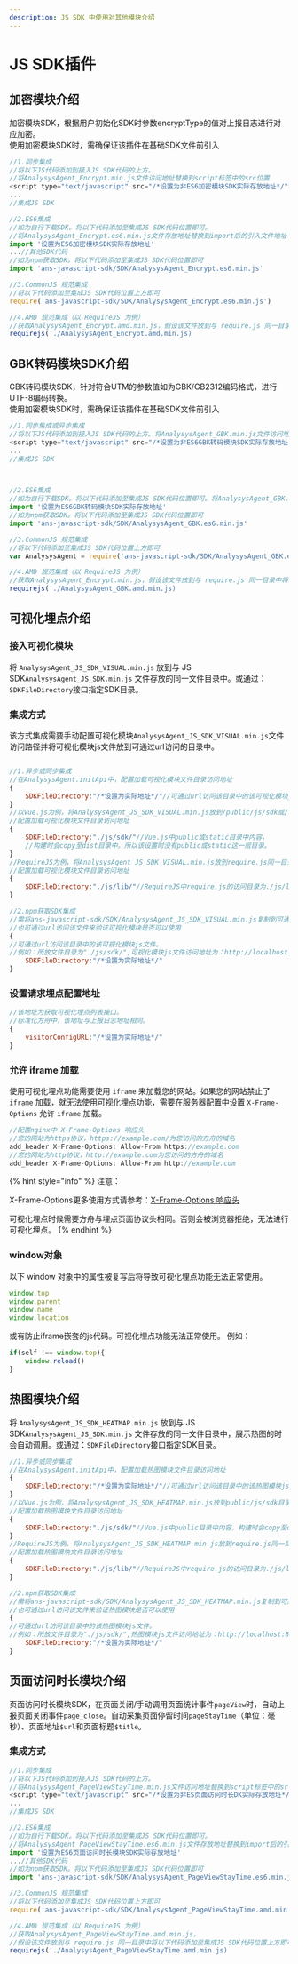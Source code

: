```yaml
---
description: JS SDK 中使用对其他模块介绍
---
```


# JS SDK插件

## 加密模块介绍

加密模块SDK，根据用户初始化SDK时参数encryptType的值对上报日志进行对应加密。  
使用加密模块SDK时，需确保证该插件在基础SDK文件前引入

```javascript
//1.同步集成
//将以下JS代码添加到接入JS SDK代码的上方。
//将AnalysysAgent_Encrypt.min.js文件访问地址替换到script标签中的src位置
<script type="text/javascript" src="/*设置为非ES6加密模块SDK实际存放地址*/"></script>
...
//集成JS SDK

//2.ES6集成
//如为自行下载SDK。将以下代码添加至集成JS SDK代码位置即可。
//将AnalysysAgent_Encrypt.es6.min.js文件存放地址替换到import后的引入文件地址
import '设置为ES6加密模块SDK实际存放地址'
...//其他SDK代码
//如为npm获取SDK。将以下代码添加至集成JS SDK代码位置即可
import 'ans-javascript-sdk/SDK/AnalysysAgent_Encrypt.es6.min.js'

//3.CommonJS 规范集成
//将以下代码添加至集成JS SDK代码位置上方即可
require('ans-javascript-sdk/SDK/AnalysysAgent_Encrypt.es6.min.js')

//4.AMD 规范集成（以 RequireJS 为例）
//获取AnalysysAgent_Encrypt.amd.min.js，假设该文件放到与 require.js 同一目录中将以下代码添加至集成JS SDK代码位置上方即可
requirejs('./AnalysysAgent_Encrypt.amd.min.js)
```

## GBK转码模块SDK介绍

GBK转码模块SDK，针对符合UTM的参数值如为GBK/GB2312编码格式，进行UTF-8编码转换。  
使用加密模块SDK时，需确保证该插件在基础SDK文件前引入

```javascript
//1.同步集成或异步集成
//将以下JS代码添加到接入JS SDK代码的上方。将AnalysysAgent_GBK.min.js文件访问地址替换到script标签中的src位置
<script type="text/javascript" src="/*设置为非ES6GBK转码模块SDK实际存放地址*/"></script>
...
//集成JS SDK



//2.ES6集成
//如为自行下载SDK。将以下代码添加至集成JS SDK代码位置即可。将AnalysysAgent_GBK.es6.min.js文件存放地址替换到import后的引入文件地址
import '设置为ES6GBK转码模块SDK实际存放地址'
//如为npm获取SDK。将以下代码添加至集成JS SDK代码位置即可
import 'ans-javascript-sdk/SDK/AnalysysAgent_GBK.es6.min.js'

//3.CommonJS 规范集成
//将以下代码添加至集成JS SDK代码位置上方即可
var AnalysysAgent = require('ans-javascript-sdk/SDK/AnalysysAgent_GBK.es6.min.js')

//4.AMD 规范集成（以 RequireJS 为例）
//获取AnalysysAgent_Encrypt.min.js，假设该文件放到与 require.js 同一目录中将以下代码添加至集成JS SDK代码位置上方即可
requirejs('./AnalysysAgent_GBK.amd.min.js)
```

## 可视化埋点介绍

### 接入可视化模块

将 `AnalysysAgent_JS_SDK_VISUAL.min.js` 放到与 JS SDK`AnalysysAgent_JS_SDK.min.js` 文件存放的同一文件目录中。或通过：`SDKFileDirectory`接口指定SDK目录。

### 集成方式

该方式集成需要手动配置可视化模块`AnalysysAgent_JS_SDK_VISUAL.min.js`文件访问路径并将可视化模块js文件放到可通过url访问的目录中。

```javascript

//1.异步或同步集成
//在AnalysysAgent.initApi中，配置加载可视化模块文件目录访问地址
{
    SDKFileDirectory:"/*设置为实际地址*/"//可通过url访问该目录中的该可视化模块js文件。
}
//以Vue.js为例，将AnalysysAgent_JS_SDK_VISUAL.min.js放到/public/js/sdk或/static/js/sdk目录中。
//配置加载可视化模块文件目录访问地址
{
    SDKFileDirectory:"./js/sdk/"//Vue.js中public或static目录中内容，
    //构建时会copy至dist目录中。所以该设置时没有public或static这一层目录。
}
//RequireJS为例，将AnalysysAgent_JS_SDK_VISUAL.min.js放到require.js同一目录中。
//配置加载可视化模块文件目录访问地址
{
    SDKFileDirectory:"./js/lib/"//RequireJS中require.js的访问目录为./js/lib/。
}

//2.npm获取SDK集成
//需将ans-javascript-sdk/SDK/AnalysysAgent_JS_SDK_VISUAL.min.js复制到可通过url访问的目录
//也可通过url访问该文件来验证可视化模块是否可以使用
{
//可通过url访问该目录中的该可视化模块js文件。
//例如：所放文件目录为"./js/sdk/",可视化模块js文件访问地址为：http://localhost:8080/js/sdk/AnalysysAgent_JS_SDK_VISUAL.min.js
    SDKFileDirectory:"/*设置为实际地址*/"
}

```

### 设置请求埋点配置地址

```javascript
//该地址为获取可视化埋点列表接口。
//标准化方舟中，该地址与上报日志地址相同。
{
    visitorConfigURL:"/*设置为实际地址*/"
}
```

### 允许 iframe 加载

使用可视化埋点功能需要使用 `iframe` 来加载您的网站。如果您的网站禁止了 `iframe` 加载，就无法使用可视化埋点功能，需要在服务器配置中设置 `X-Frame-Options` 允许 `iframe` 加载。

```javascript
//配置nginx中 X-Frame-Options 响应头
//您的网站为https协议，https://example.com/为您访问的方舟的域名
add_header X-Frame-Options: Allow-From https://example.com
//您的网站为http协议，http://example.com为您访问的方舟的域名
add_header X-Frame-Options: Allow-From http://example.com
```

{% hint style="info" %}
注意：

X-Frame-Options更多使用方式请参考：[X-Frame-Options 响应头](https://developer.mozilla.org/zh-CN/docs/Web/HTTP/X-Frame-Options)

可视化埋点时候需要方舟与埋点页面协议头相同。否则会被浏览器拒绝，无法进行可视化埋点。
{% endhint %}

### window对象

以下 window 对象中的属性被复写后将导致可视化埋点功能无法正常使用。

```javascript
window.top
window.parent
window.name
window.location
```

或有防止iframe嵌套的js代码。可视化埋点功能无法正常使用。 例如：

```javascript
if(self !== window.top){
    window.reload()
}

```

## 热图模块介绍

将 `AnalysysAgent_JS_SDK_HEATMAP.min.js` 放到与 JS SDK`AnalysysAgent_JS_SDK.min.js` 文件存放的同一文件目录中，展示热图的时会自动调用。或通过：`SDKFileDirectory`接口指定SDK目录。

```javascript
//1.异步或同步集成
//在AnalysysAgent.initApi中，配置加载热图模块文件目录访问地址
{
    SDKFileDirectory:"/*设置为实际地址*/"//可通过url访问该目录中的该热图模块js文件。
}
//以Vue.js为例，将AnalysysAgent_JS_SDK_HEATMAP.min.js放到public/js/sdk目录中。
//配置加载热图模块文件目录访问地址
{
    SDKFileDirectory:"./js/sdk/"//Vue.js中public目录中内容，构建时会copy至dist目录中。所以该设置时没有public这一层目录。
}
//RequireJS为例，将AnalysysAgent_JS_SDK_HEATMAP.min.js放到require.js同一目录中。
//配置加载热图模块文件目录访问地址
{
    SDKFileDirectory:"./js/lib/"//RequireJS中require.js的访问目录为./js/lib/。
}

//2.npm获取SDK集成
//需将ans-javascript-sdk/SDK/AnalysysAgent_JS_SDK_HEATMAP.min.js复制到可通过url访问的目录
//也可通过url访问该文件来验证热图模块是否可以使用
{
//可通过url访问该目录中的该热图模块js文件。
//例如：所放文件目录为"./js/sdk/",热图模块js文件访问地址为：http://localhost:8080/js/sdk/AnalysysAgent_JS_SDK_HEATMAP.min.js
    SDKFileDirectory:"/*设置为实际地址*/"
}
```

## 页面访问时长模块介绍

页面访问时长模块SDK，在页面关闭/手动调用页面统计事件`pageView`时，自动上报页面关闭事件`page_close`。自动采集页面停留时间`pageStayTime`（单位：毫秒）、页面地址`$url`和页面标题`$title`。

### 集成方式

```javascript
//1.同步集成
//将以下JS代码添加到接入JS SDK代码的上方。
//将AnalysysAgent_PageViewStayTime.min.js文件访问地址替换到script标签中的src位置
<script type="text/javascript" src="/*设置为非ES页面访问时长DK实际存放地址*/"></script>
...
//集成JS SDK

//2.ES6集成
//如为自行下载SDK。将以下代码添加至集成JS SDK代码位置即可。
//将AnalysysAgent_PageViewStayTime.es6.min.js文件存放地址替换到import后的引入文件地址
import '设置为ES6页面访问时长模块SDK实际存放地址'
...//其他SDK代码
//如为npm获取SDK。将以下代码添加至集成JS SDK代码位置即可
import 'ans-javascript-sdk/SDK/AnalysysAgent_PageViewStayTime.es6.min.js'

//3.CommonJS 规范集成
//将以下代码添加至集成JS SDK代码位置上方即可
require('ans-javascript-sdk/SDK/AnalysysAgent_PageViewStayTime.amd.min.js')

//4.AMD 规范集成（以 RequireJS 为例）
//获取AnalysysAgent_PageViewStayTime.amd.min.js，
//假设该文件放到与 require.js 同一目录中将以下代码添加至集成JS SDK代码位置上方即可
requirejs('./AnalysysAgent_PageViewStayTime.amd.min.js)
```

### 


